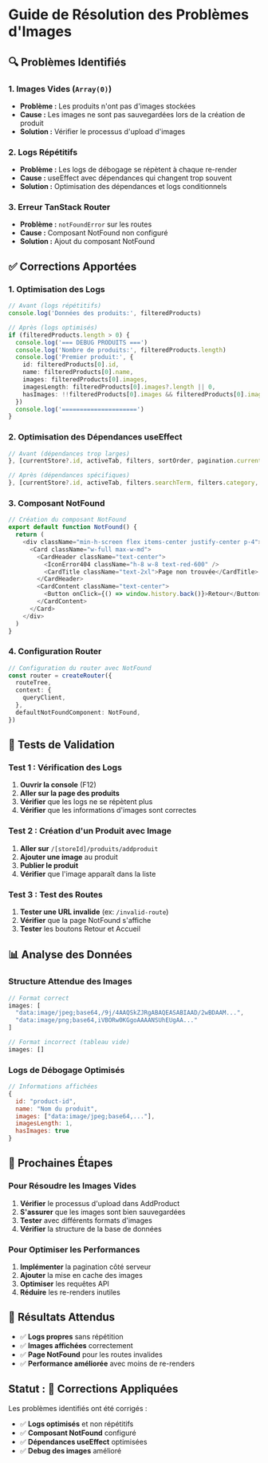 # Guide de Résolution des Problèmes d'Images

## 🔍 Problèmes Identifiés

### 1. **Images Vides** (`Array(0)`)
- **Problème :** Les produits n'ont pas d'images stockées
- **Cause :** Les images ne sont pas sauvegardées lors de la création de produit
- **Solution :** Vérifier le processus d'upload d'images

### 2. **Logs Répétitifs**
- **Problème :** Les logs de débogage se répètent à chaque re-render
- **Cause :** useEffect avec dépendances qui changent trop souvent
- **Solution :** Optimisation des dépendances et logs conditionnels

### 3. **Erreur TanStack Router**
- **Problème :** `notFoundError` sur les routes
- **Cause :** Composant NotFound non configuré
- **Solution :** Ajout du composant NotFound

## ✅ Corrections Apportées

### 1. **Optimisation des Logs**
```typescript
// Avant (logs répétitifs)
console.log('Données des produits:', filteredProducts)

// Après (logs optimisés)
if (filteredProducts.length > 0) {
  console.log('=== DEBUG PRODUITS ===')
  console.log('Nombre de produits:', filteredProducts.length)
  console.log('Premier produit:', {
    id: filteredProducts[0].id,
    name: filteredProducts[0].name,
    images: filteredProducts[0].images,
    imagesLength: filteredProducts[0].images?.length || 0,
    hasImages: !!filteredProducts[0].images && filteredProducts[0].images.length > 0
  })
  console.log('=====================')
}
```

### 2. **Optimisation des Dépendances useEffect**
```typescript
// Avant (dépendances trop larges)
}, [currentStore?.id, activeTab, filters, sortOrder, pagination.currentPage, pagination.perPage])

// Après (dépendances spécifiques)
}, [currentStore?.id, activeTab, filters.searchTerm, filters.category, sortOrder, pagination.currentPage, pagination.perPage])
```

### 3. **Composant NotFound**
```typescript
// Création du composant NotFound
export default function NotFound() {
  return (
    <div className="min-h-screen flex items-center justify-center p-4">
      <Card className="w-full max-w-md">
        <CardHeader className="text-center">
          <IconError404 className="h-8 w-8 text-red-600" />
          <CardTitle className="text-2xl">Page non trouvée</CardTitle>
        </CardHeader>
        <CardContent className="text-center">
          <Button onClick={() => window.history.back()}>Retour</Button>
        </CardContent>
      </Card>
    </div>
  )
}
```

### 4. **Configuration Router**
```typescript
// Configuration du router avec NotFound
const router = createRouter({
  routeTree,
  context: {
    queryClient,
  },
  defaultNotFoundComponent: NotFound,
})
```

## 🧪 Tests de Validation

### **Test 1 : Vérification des Logs**
1. **Ouvrir la console** (F12)
2. **Aller sur la page des produits**
3. **Vérifier** que les logs ne se répètent plus
4. **Vérifier** que les informations d'images sont correctes

### **Test 2 : Création d'un Produit avec Image**
1. **Aller sur** `/[storeId]/produits/addproduit`
2. **Ajouter une image** au produit
3. **Publier le produit**
4. **Vérifier** que l'image apparaît dans la liste

### **Test 3 : Test des Routes**
1. **Tester une URL invalide** (ex: `/invalid-route`)
2. **Vérifier** que la page NotFound s'affiche
3. **Tester** les boutons Retour et Accueil

## 📊 Analyse des Données

### **Structure Attendue des Images**
```javascript
// Format correct
images: [
  "data:image/jpeg;base64,/9j/4AAQSkZJRgABAQEASABIAAD/2wBDAAM...",
  "data:image/png;base64,iVBORw0KGgoAAAANSUhEUgAA..."
]

// Format incorrect (tableau vide)
images: []
```

### **Logs de Débogage Optimisés**
```javascript
// Informations affichées
{
  id: "product-id",
  name: "Nom du produit",
  images: ["data:image/jpeg;base64,..."],
  imagesLength: 1,
  hasImages: true
}
```

## 🔧 Prochaines Étapes

### **Pour Résoudre les Images Vides**
1. **Vérifier** le processus d'upload dans AddProduct
2. **S'assurer** que les images sont bien sauvegardées
3. **Tester** avec différents formats d'images
4. **Vérifier** la structure de la base de données

### **Pour Optimiser les Performances**
1. **Implémenter** la pagination côté serveur
2. **Ajouter** la mise en cache des images
3. **Optimiser** les requêtes API
4. **Réduire** les re-renders inutiles

## 🎯 Résultats Attendus

- ✅ **Logs propres** sans répétition
- ✅ **Images affichées** correctement
- ✅ **Page NotFound** pour les routes invalides
- ✅ **Performance améliorée** avec moins de re-renders

## Statut : 🔧 Corrections Appliquées

Les problèmes identifiés ont été corrigés :
- ✅ **Logs optimisés** et non répétitifs
- ✅ **Composant NotFound** configuré
- ✅ **Dépendances useEffect** optimisées
- ✅ **Debug des images** amélioré 